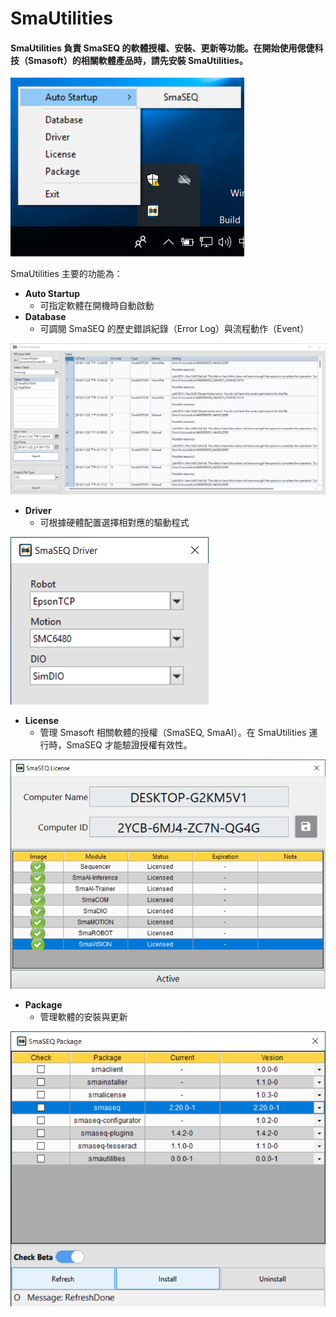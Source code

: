 # SmaUtilities

#### SmaUtilities 負責 SmaSEQ 的軟體授權、安裝、更新等功能。在開始使用偲倢科技（Smasoft）的相關軟體產品時，請先安裝 SmaUtilities。

![Menu of SmaUtilities](../.gitbook/assets/smautilities_menu.PNG)

SmaUtilities 主要的功能為：

* **Auto Startup**
  * 可指定軟體在開機時自動啟動
* **Database**
  * 可調閱 SmaSEQ 的歷史錯誤紀錄（Error Log）與流程動作（Event）

![SmaUtilities - Database](../.gitbook/assets/smautilities_database_interface.PNG)

* **Driver**
  * 可根據硬體配置選擇相對應的驅動程式

![SmaUtilities - Driver](../.gitbook/assets/smautilities_driver_setup%20%281%29.PNG)

* **License**
  * 管理 Smasoft 相關軟體的授權（SmaSEQ, SmaAI）。在 SmaUtilities 運行時，SmaSEQ 才能驗證授權有效性。

![SmaUtilities - License](../.gitbook/assets/smautilities_license_setup_activated%20%281%29.PNG)

* **Package**
  * 管理軟體的安裝與更新

![SmaUtilities - Package](../.gitbook/assets/smautilities_package_install-smaseq_finish.PNG)

